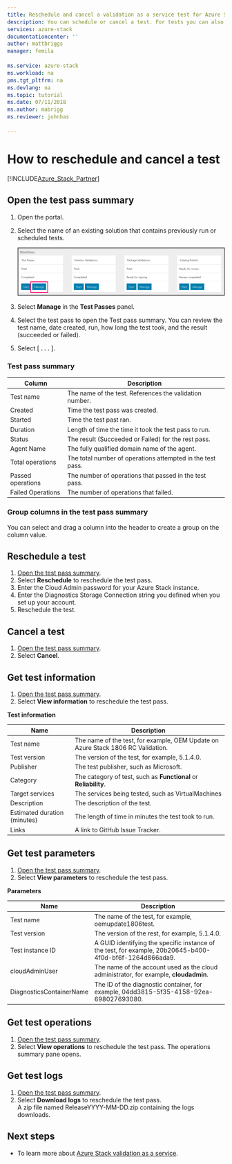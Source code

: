 ```yaml
---
title: Reschedule and cancel a validation as a service test for Azure Stack | Microsoft Docs
description: You can schedule or cancel a test. For tests you can also get test information, test operations, and test logs.
services: azure-stack
documentationcenter: ''
author: mattbriggs
manager: femila

ms.service: azure-stack
ms.workload: na
pms.tgt_pltfrm: na
ms.devlang: na
ms.topic: tutorial
ms.date: 07/11/2018
ms.author: mabrigg
ms.reviewer: johnhas

---
```


# How to reschedule and cancel a test

[!INCLUDE[Azure_Stack_Partner](./includes/azure-stack-partner-appliesto.md)]

## Open the test pass summary

1. Open the portal. 
2. Select the name of an existing solution that contains previously run or scheduled tests.

    ![Manage test passes](media/managetestpasses.png)

3. Select **Manage** in the **Test Passes** panel.
4. Select the test pass to open the Test pass summary. You can review the test name, date created, run, how long the test took, and the result (succeeded or failed).
5. Select [ **. .  .** ].

### Test pass summary

| Column | Description |
| --- | --- |
| Test name | The name of the test. References the validation number. |
| Created | Time the test pass was created. |
| Started | Time the test past ran. |
| Duration | Length of time the time it took the test pass to run. |
| Status | The result (Succeeded or Failed) for the rest pass. |
| Agent Name | The fully qualified domain name of the agent. |
| Total operations | The total number of operations attempted in the test pass. |
| Passed operations | The number of operations that passed in the test pass. |
|  Failed Operations | The number of operations that failed. |

### Group columns in the test pass summary

You can select and drag a column into the header to create a group on the column value.

## Reschedule a test

1. [Open the test pass summary](#open-the-test-pass-summary).
2. Select **Reschedule** to reschedule the test pass.
3. Enter the Cloud Admin password for your Azure Stack instance.
4. Enter the Diagnostics Storage Connection string you defined when you set up your account.
5. Reschedule the test.

## Cancel a test

1. [Open the test pass summary](#open-the-test-pass-summary).
2. Select **Cancel**.

## Get test information

1. [Open the test pass summary](#open-the-test-pass-summary).
2. Select **View information** to reschedule the test pass.

**Test information**

| Name | Description |
| -- | -- |
| Test name | The name of the test, for example, OEM Update on Azure Stack 1806 RC Validation. |
| Test version | The version of the test, for example, 5.1.4.0. |
| Publisher | The test publisher, such as Microsoft. |
| Category | The category of test, such as **Functional** or **Reliability**. |
| Target services | The services being tested, such as VirtualMachines |
| Description | The description of the test. |
| Estimated duration (minutes) | The length of time in minutes the test took to run. |
| Links | A link to GitHub Issue Tracker. |

## Get test parameters

1. [Open the test pass summary](#open-the-test-pass-summary).
2. Select **View parameters** to reschedule the test pass.

**Parameters**

| Name | Description |
| -- | -- |
| Test name | The name of the test, for example, oemupdate1806test. |
| Test version | The version of the rest, for example, 5.1.4.0. |
| Test instance ID | A GUID identifying the specific instance of the test, for example, 20b20645-b400-4f0d-bf6f-1264d866ada9. |
| cloudAdminUser | The name of the account used as the cloud administrator, for example, **cloudadmin**. |
| DiagnosticsContainerName | The ID of the diagnostic container, for example, 04dd3815-5f35-4158-92ea-698027693080. |

## Get test operations

1. [Open the test pass summary](#open-the-test-pass-summary).
2. Select **View operations** to reschedule the test pass. The operations summary pane opens.

## Get test logs

1. [Open the test pass summary](#open-the-test-pass-summary).
2. Select **Download logs** to reschedule the test pass.  
    A zip file named ReleaseYYYY-MM-DD.zip containing the logs downloads.

## Next steps

- To learn more about [Azure Stack validation as a service](https://docs.microsoft.com/azure/azure-stack/partner).
